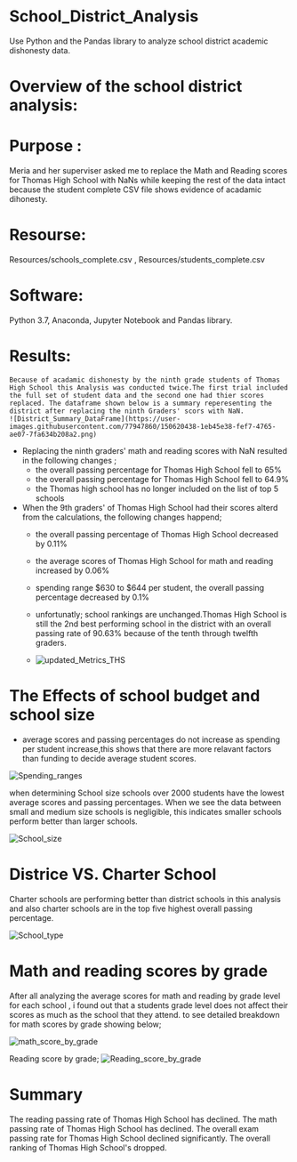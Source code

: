 # School_District_Analysis
Use Python and the Pandas library to analyze school district academic dishonesty data.

# Overview of the school district analysis:

# Purpose :
Meria and her superviser asked me to replace the Math and Reading scores for Thomas High School with NaNs while keeping the rest of the data intact because the student complete CSV file shows evidence of acadamic dihonesty.

# Resourse:
Resources/schools_complete.csv , Resources/students_complete.csv
# Software: 
Python 3.7, Anaconda, Jupyter Notebook and Pandas library.

# Results:
    Because of acadamic dishonesty by the ninth grade students of Thomas High School this Analysis was conducted twice.The first trial included the full set of student data and the second one had thier scores replaced. The dataframe shown below is a summary reperesenting the district after replacing the ninth Graders' scors with NaN.
    ![District_Summary_DataFrame](https://user-images.githubusercontent.com/77947860/150620438-1eb45e38-fef7-4765-ae07-7fa634b208a2.png)

- Replacing the ninth graders' math and reading scores with NaN resulted in the following changes ;
   - the overall passing percentage for Thomas High School fell to 65%
   - the overall passing percentage for Thomas High School fell to 64.9%
   - the Thomas high school has no longer included on the list of top 5 schools
- When the 9th graders' of Thomas High School had their scores alterd from the calculations, the following changes happend;
    - the overall passing percentage of Thomas High School decreased by 0.11%
    - the average scores of Thomas High School for math and reading increased by 0.06%
    - spending range $630 to $644 per student, the overall passing percentage decreased by 0.1%
    - unfortunatly; school rankings are unchanged.Thomas High School is still the 2nd best performing school in the district with an overall passing rate of 90.63% because of the tenth through twelfth graders. 
    
    - ![updated_Metrics_THS](https://user-images.githubusercontent.com/77947860/150621695-946976de-fb97-49d9-97f9-60a7c622a4c2.png)
    
# The Effects of school budget and school size
   - average scores and passing percentages do not increase as spending per student increase,this shows that there are more relavant factors than funding to decide average student scores.
  
  ![Spending_ranges](https://user-images.githubusercontent.com/77947860/150623046-d48de682-a269-4859-a752-fc23894a311b.png)

  when determining School size schools over 2000 students have the lowest average scores and passing percentages. When we see the data between small and medium size schools is negligible, this indicates smaller schools perform better than larger schools.
  
  ![School_size](https://user-images.githubusercontent.com/77947860/150623095-288a1023-ff58-4f57-a291-e01dba3b3cdd.png)
  
# Districe VS. Charter School
   Charter schools are performing better than district schools in this analysis and also charter schools are in the top five highest overall passing percentage.
  
  ![School_type](https://user-images.githubusercontent.com/77947860/150623483-3e4c5906-9abd-4585-a010-b98b71a621ec.png)
  
  # Math and reading scores by grade
  
   After all analyzing the average scores for math and reading by grade level for each school , i  found out that a students grade level does not affect their scores as much as the school that they attend. to see detailed breakdown for math scores by grade showing below;
   
   ![math_score_by_grade](https://user-images.githubusercontent.com/77947860/150624600-2cc0cb44-3d57-4cc1-8672-351a8eef13f0.png)
   
   Reading score by grade;
   ![Reading_score_by_grade](https://user-images.githubusercontent.com/77947860/150624646-482a761d-3d02-4d48-86ec-70d576ce7696.png)
   
 # Summary
  The reading passing rate of Thomas High School has declined. The math passing rate of Thomas High School has declined. The overall exam passing rate for Thomas High School declined significantly. The overall ranking of Thomas High School's dropped.
   
